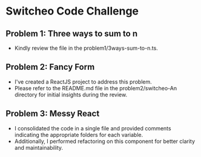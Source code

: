 # Switcheo Code Challenge

## Problem 1: Three ways to sum to n

- Kindly review the file in the problem1/3ways-sum-to-n.ts.

## Problem 2: Fancy Form

- I've created a ReactJS project to address this problem.
- Please refer to the README.md file in the problem2/switcheo-An directory for initial insights during the review.

## Problem 3: Messy React

- I consolidated the code in a single file and provided comments indicating the appropriate folders for each variable.
- Additionally, I performed refactoring on this component for better clarity and maintainability.